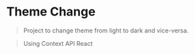 # Theme Change
> Project to change theme from light to dark and vice-versa.

> Using Context API React